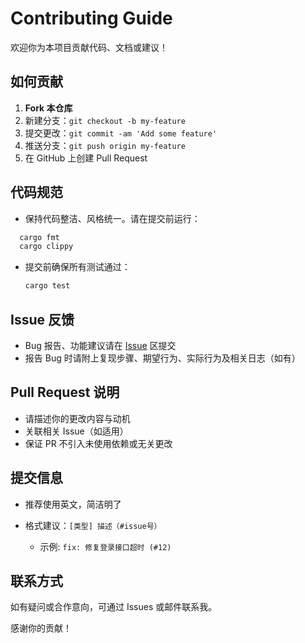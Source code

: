 # Contributing Guide

欢迎你为本项目贡献代码、文档或建议！

## 如何贡献

1. **Fork 本仓库**
2. 新建分支：`git checkout -b my-feature`
3. 提交更改：`git commit -am 'Add some feature'`
4. 推送分支：`git push origin my-feature`
5. 在 GitHub 上创建 Pull Request

## 代码规范

- 保持代码整洁、风格统一。请在提交前运行：

```bash
  cargo fmt
  cargo clippy
```

- 提交前确保所有测试通过：

  ```bash
  cargo test
  ```

## Issue 反馈

- Bug 报告、功能建议请在 [Issue](https://github.com/DingWH03/uchat/issues) 区提交
- 报告 Bug 时请附上复现步骤、期望行为、实际行为及相关日志（如有）

## Pull Request 说明

- 请描述你的更改内容与动机
- 关联相关 Issue（如适用）
- 保证 PR 不引入未使用依赖或无关更改

## 提交信息

- 推荐使用英文，简洁明了
- 格式建议：`[类型] 描述（#issue号）`

  - 示例: `fix: 修复登录接口超时 (#12)`

## 联系方式

如有疑问或合作意向，可通过 Issues 或邮件联系我。

感谢你的贡献！
